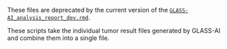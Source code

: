 These files are deprecated by the current version of the [`GLASS-AI_analysis_report_dev.rmd`](https://github.com/jlockhar/GLASS-AI/blob/main/GLASS-AI%20report%20generator/GLASS-AI_analysis_report_dev.Rmd).

These scripts take the individual tumor result files generated by GLASS-AI and combine them into a single file.
